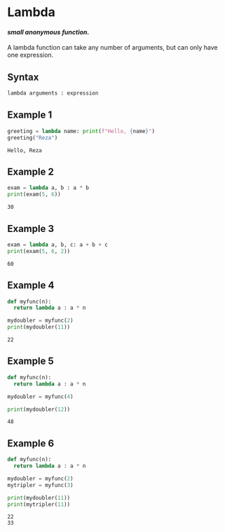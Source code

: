 # Lambda
#### _small anonymous function._

A lambda function can take any number of arguments, but can only have one expression.

## Syntax

```bash
lambda arguments : expression

```

## Example 1

```python
greeting = lambda name: print(f"Hello, {name}") 
greeting("Reza")

```

```output
Hello, Reza
```

## Example 2

```python
exam = lambda a, b : a * b
print(exam(5, 6))

```

```output
30
```

## Example 3

```python
exam = lambda a, b, c: a + b + c
print(exam(5, 6, 2))

```

```output
60
```

## Example 4

```python
def myfunc(n):
  return lambda a : a * n

mydoubler = myfunc(2)
print(mydoubler(11))

```

```output
22
```

## Example 5

```python
def myfunc(n):
  return lambda a : a * n

mydoubler = myfunc(4)

print(mydoubler(12))

```

```output
48
```

## Example 6

```python
def myfunc(n):
  return lambda a : a * n

mydoubler = myfunc(2)
mytripler = myfunc(3)

print(mydoubler(11)) 
print(mytripler(11))


```

```output
22
33
```

